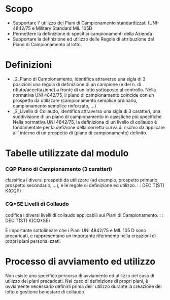 # Scopo
 * Supportare l' utilizzo dei Piani di Campionamento standardizzati (UNI-4842/75 e Military Standard MIL 105D
 * Permettere la definizione di specifici campionamenti della Azienda
 * Supportare la definizione ed utilizzo delle Regole di attribuzione del Piano di Campionamento al lotto.

# Definizioni
 * _2_Piano di Campionamento, identifica attraverso una sigla di 3 posizioni una regola di definizione di un campione (e del n. di rifiuto/accettazione) a fronte di un lotto sottoposto al controllo. Nella normativa UNI 4842/75, il piano di campionamento coincide con un prospetto da utilizzare (campionamento semplice ordinario, campionamento semplice rinforzato, ...)
 * _2_Livello di Collaudo, identifica attraverso una sigla di 3 caratteri, una suddivisione di un piano di campionamento in casistiche più specifiche. Nella normativa UNI 4842/75, la definizione di un livello di collaudo è fondamentale per la defizione della corretta curva di rischio da applicare all' interno di un prospetto di (piano di campionamento) definito.

# Tabelle utilizzate dal modulo
### CQP Piano di Campionamento (3 caratteri)
classifica i diversi prospetti da utilizzare (ad esempio, prospetto primario, prospetto secondario, ...), e le regole di definizione ed utilizzo.
 :  : DEC T(ST) K(CQP)

### CQ*SE Livelli di Collaudo
codifica i diversi livelli di collaudo applicabili sui Piani di Campionamento.
 :  : DEC T(ST) K(CQ*SE)

È importante sottolineare che i Piani UNI 4842/75 e MIL 105 D sono precaricati, e rappresentano un importante riferimento nella creazioni di propri piani personalizzati.

# Processo di avviamento ed utilizzo
Non esiste uno specifico percorso di avviamento ed utilizzo nel caso di utilizzo dei piani precaricati.
Nel caso di definizione di propri piani, è ovviamente necessario definirli prima dell' utilizzo durante la creazione del lotto e gestione benestare di collaudo.
